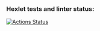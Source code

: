 ### Hexlet tests and linter status:
[![Actions Status](https://github.com/Olmianser/php-project-48/workflows/hexlet-check/badge.svg)](https://github.com/Olmianser/php-project-48/actions)